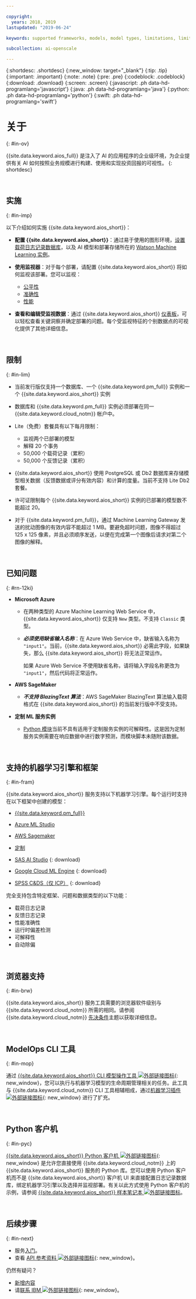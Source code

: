 ```yaml
---

copyright:
  years: 2018, 2019
lastupdated: "2019-06-24"

keywords: supported frameworks, models, model types, limitations, limits

subcollection: ai-openscale

---
```


{:shortdesc: .shortdesc}
{:new_window: target="_blank"}
{:tip: .tip}
{:important: .important}
{:note: .note}
{:pre: .pre}
{:codeblock: .codeblock}
{:download: .download}
{:screen: .screen}
{:javascript: .ph data-hd-programlang='javascript'}
{:java: .ph data-hd-programlang='java'}
{:python: .ph data-hd-programlang='python'}
{:swift: .ph data-hd-programlang='swift'}

# 关于
{: #in-ov}

{{site.data.keyword.aios_full}} 是注入了 AI 的应用程序的企业级环境，为企业提供有关 AI 如何按照业务规模进行构建、使用和实现投资回报的可视性。
{: shortdesc}

<p>&nbsp;</p>

## 实施
{: #in-imp}

以下介绍如何实施 {{site.data.keyword.aios_short}}：

- **配置 {{site.data.keyword.aios_short}}**：通过易于使用的图形环境，[设置载荷日志记录数据库](/docs/services/ai-openscale?topic=ai-openscale-connect-db)，以及 AI 模型和部署存储所在的 [Watson Machine Learning 实例](/docs/services/ai-openscale?topic=ai-openscale-wml-connect)。

- **使用监视器**：对于每个部署，请配置 {{site.data.keyword.aios_short}} 将如何监视该部署。您可以监视：

    - [公平性](/docs/services/ai-openscale?topic=ai-openscale-mf-monitor)
    - [准确性](/docs/services/ai-openscale?topic=ai-openscale-acc-monitor)
    - [性能](/docs/services/ai-openscale?topic=ai-openscale-anlz_metrics#anlz_metrics_performance)

- **查看和编辑受监视数据**：通过 {{site.data.keyword.aios_short}} [仪表板](/docs/services/ai-openscale?topic=ai-openscale-io-ov)，可以轻松查看关键洞察并确定部署的问题。每个受监视特征的个别数据点的可视化提供了其他详细信息。

<p>&nbsp;</p>

## 限制

{: #in-lim}

- 当前发行版仅支持一个数据库、一个 {{site.data.keyword.pm_full}} 实例和一个 {{site.data.keyword.aios_short}} 实例

- 数据库和 {{site.data.keyword.pm_full}} 实例必须部署在同一 {{site.data.keyword.cloud_notm}} 帐户中。

- Lite（免费）套餐具有以下每月限制：

    - 监视两个已部署的模型
    - 解释 20 个事务
    - 50,000 个载荷记录（累积）
    - 50,000 个反馈记录（累积）

- {{site.data.keyword.aios_short}} 使用 PostgreSQL 或 Db2 数据库来存储模型相关数据（反馈数据或评分有效内容）和计算的度量。当前不支持 Lite Db2 套餐。

- 许可证限制每个 {{site.data.keyword.aios_short}} 实例的已部署的模型数不能超过 20。

- 对于 {{site.data.keyword.pm_full}}，通过 Machine Learning Gateway 发送的扰动图像的有效内容不能超过 1 MB。要避免超时问题，图像不得超过 125 x 125 像素，并且必须顺序发送，以便在完成第一个图像后请求对第二个图像的解释。


<p>&nbsp;</p>

## 已知问题
{: #rn-12ki}

- **Microsoft Azure**

    - 在两种类型的 Azure Machine Learning Web Service 中，{{site.data.keyword.aios_short}} 仅支持 `New` 类型。不支持 `Classic` 类型。

    - __*必须使用缺省输入名称*__：在 Azure Web Service 中，缺省输入名称为 `"input1"`。当前，{{site.data.keyword.aios_short}} 必需此字段，如果缺失，那么 {{site.data.keyword.aios_short}} 将无法正常运作。

      如果 Azure Web Service 不使用缺省名称，请将输入字段名称更改为 `"input1"`，然后代码将正常运作。

- **AWS SageMaker**

    - __*不支持 BlazingText 算法*__：AWS SageMaker BlazingText 算法输入载荷格式在 {{site.data.keyword.aios_short}} 的当前发行版中不受支持。

- **定制 ML 服务实例**

    - [Python 模块](/docs/services/ai-openscale?topic=ai-openscale-as-module)当前不具有适用于定制服务实例的可解释性。这是因为定制服务实例需要在响应数据中进行数字预测，而模块脚本未随附该数据。

<p>&nbsp;</p>

## 支持的机器学习引擎和框架
{: #in-fram}

{{site.data.keyword.aios_short}} 服务支持以下机器学习引擎。每个运行时支持在以下框架中创建的模型：

- [{{site.data.keyword.pm_full}}](/docs/services/ai-openscale?topic=ai-openscale-frmwrks-wml#frmwrks-wml) 
- [Azure ML Studio](/docs/services/ai-openscale?topic=ai-openscale-frmwrks-azure#frmwrks-azure)
- [AWS Sagemaker](/docs/services/ai-openscale?topic=ai-openscale-frmwrks-aws-sage#frmwrks-aws-sage)
- [定制](/docs/services/ai-openscale?topic=ai-openscale-frmwrks-custom#frmwrks-custom)


- [SAS AI Studio](/docs/services/ai-openscale?topic=ai-openscale-frmwrks-sas#frmwrks-sas)
{: download}
- [Google Cloud ML Engine](/docs/services/ai-openscale?topic=ai-openscale-frmwrks-google#frmwrks-google)
{: download}
- [SPSS C&DS（仅 ICP）](/docs/services/ai-openscale?topic=ai-openscale-frmwrks-spss#frmwrks-spss)
{: download}

完全支持包含特定框架、问题和数据类型的以下功能：

- 载荷日志记录	
- 反馈日志记录	
- 性能准确性	
- 运行时偏差检测	
- 可解释性	
- 自动除偏

<p>&nbsp;</p>

## 浏览器支持
{: #in-brw}

{{site.data.keyword.aios_short}} 服务工具需要的浏览器软件级别与 {{site.data.keyword.cloud_notm}} 所需的相同。请参阅 {{site.data.keyword.cloud_notm}} [先决条件](/docs/overview?topic=overview-prereqs-platform#browsers-platform)主题以获取详细信息。

<p>&nbsp;</p>

## ModelOps CLI 工具
{: #in-mop}

通过 [{{site.data.keyword.aios_short}} CLI 模型操作工具 ![外部链接图标](../../icons/launch-glyph.svg "外部链接图标")](https://github.com/IBM-Watson/aiopenscale-modelops-cli){: new_window}，您可以执行与机器学习模型的生命周期管理相关的任务。此工具与 {{site.data.keyword.cloud_notm}} CLI 工具相辅相成，通过[机器学习插件 ![外部链接图标](../../icons/launch-glyph.svg "外部链接图标")](https://www.ibm.com/support/knowledgecenter/DSXDOC/analyze-data/ml_dlaas_environment.html){: new_window} 进行了扩充。

<p>&nbsp;</p>

## Python 客户机
{: #in-pyc}

[{{site.data.keyword.aios_short}} Python 客户机 ![外部链接图标](../../icons/launch-glyph.svg "外部链接图标")](http://ai-openscale-python-client.mybluemix.net/){: new_window} 是允许您直接使用 {{site.data.keyword.cloud_notm}} 上的 {{site.data.keyword.aios_short}} 服务的 Python 库。您可以使用 Python 客户机而不是 {{site.data.keyword.aios_short}} 客户机 UI 来直接配置日志记录数据库，绑定机器学习引擎以及选择并监视部署。有关以此方式使用 Python 客户机的示例，请参阅 [{{site.data.keyword.aios_short}} 样本笔记本 ![外部链接图标](../../icons/launch-glyph.svg "外部链接图标")](https://github.com/pmservice/ai-openscale-tutorials/tree/master/notebooks)。

<p>&nbsp;</p>

## 后续步骤
{: #in-next}

- 服务[入门](/docs/services/ai-openscale?topic=ai-openscale-gettingstarted)。
- 查看 [API 参考资料 ![外部链接图标](../../icons/launch-glyph.svg "外部链接图标")](https://{DomainName}/apidocs/ai-openscale){: new_window}。

仍然有疑问？ 

- [新增内容](/docs/services/ai-openscale?topic=ai-openscale-rn-relnotes)
- 请[联系 IBM ![外部链接图标](../../icons/launch-glyph.svg "外部链接图标")](https://www.ibm.com/account/reg/us-en/signup?formid=MAIL-watson){: new_window}。
